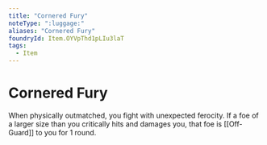 ```yaml
---
title: "Cornered Fury"
noteType: ":luggage:"
aliases: "Cornered Fury"
foundryId: Item.OYVpThd1pLIu3laT
tags:
  - Item
---
```


# Cornered Fury

When physically outmatched, you fight with unexpected ferocity. If a foe of a larger size than you critically hits and damages you, that foe is [[Off-Guard]] to you for 1 round.
